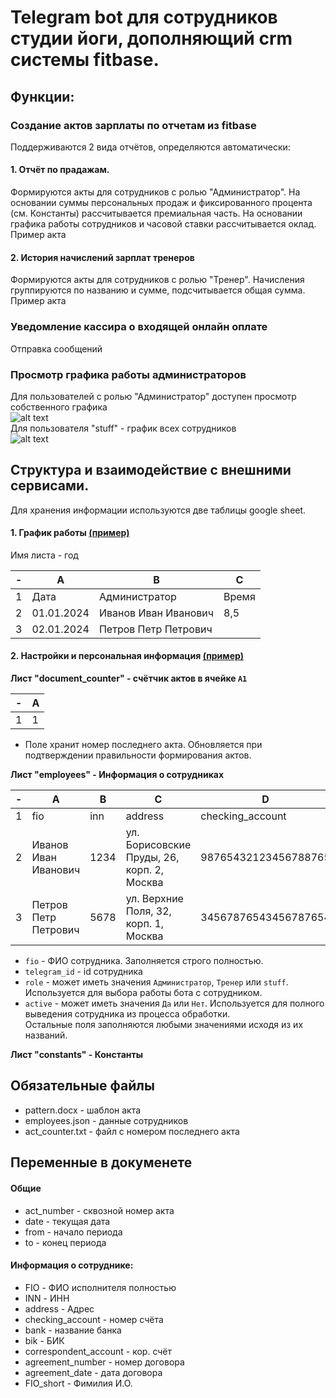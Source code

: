 # Telegram bot для сотрудников студии йоги, дополняющий crm системы fitbase.

## Функции:
### Создание актов зарплаты по отчетам из fitbase
Поддерживаются 2 вида отчётов, определяются автоматически:
#### 1. Отчёт по прадажам.
Формируются акты для сотрудников с ролью "Администратор". На основании суммы
персональных продаж и фиксированного процента (см. Константы) рассчитывается
премиальная часть. На основании графика работы сотрудников и часовой ставки
рассчитывается оклад.\
Пример акта

#### 2. История начислений зарплат тренеров
Формируются акты для сотрудников с ролью "Тренер". Начисления группируются по
названию и сумме, подсчитывается общая сумма.\
Пример акта

### Уведомление кассира о входящей онлайн оплате
Отправка сообщений

### Просмотр графика работы администраторов
Для пользователей с ролью "Администратор" доступен просмотр собственного графика\
![alt text](https://github.com/grachevvladislav/report-generator/blob/main/examples/admin_schedule.png?raw=true)\
Для пользователя "stuff" - график всех сотрудников\
![alt text](https://github.com/grachevvladislav/report-generator/blob/main/examples/full_schedule.png?raw=true)

## Структура и взаимодействие с внешними сервисами.
Для хранения информации используются две таблицы google sheet.
#### 1. График работы [(пример)](examples/administrator_db.xlsx)
Имя листа - год

| - | A          | B                    | C     |
|---|------------|----------------------|-------|
| 1 | Дата       | Администратор        | Время |
| 2 | 01.01.2024 | Иванов Иван Иванович | 8,5   |
| 3 | 02.01.2024 | Петров Петр Петрович |       |

#### 2. Настройки и персональная информация [(пример)](examples/bot_settings.xlsx)
**Лист "document_counter" - счётчик актов в ячейке `A1`**

| - | A          |
|---|------------|
| 1 | 1          |

- Поле хранит номер последнего акта. Обновляется при подтверждении
правильности формирования актов.

**Лист "employees" - Информация о сотрудниках**

| - | A                    | B    | C                                          | D                    | E                  | F      | G                     | H                | I              | J           | K             | L      |
|---|----------------------|------|--------------------------------------------|----------------------|--------------------|--------|-----------------------|------------------|----------------|-------------|---------------|--------|
| 1 | fio                  | inn  | address                                    | checking_account     | bank               | bik    | correspondent_account | agreement_number | agreement_date | telegram_id | role          | active |
| 2 | Иванов Иван Иванович | 1234 | ул. Борисовские Пруды, 26, корп. 2, Москва | 98765432123456788765 | АО «Альфа-Банк»    | 775676 | 0987654321            | 01               | 19.01.2024     | 700         | Администратор | Да     |
| 3 | Петров Петр Петрович | 5678 | ул. Верхние Поля, 32, корп. 1, Москва      | 34567876543456787654 | АО «Тинькофф Банк» | 576576 | 9876543               | 02               | 19.01.2024     |             | Тренер        | Да     |

- `fio` - ФИО сотрудника. Заполняется строго полностью.
- `telegram_id` - id сотрудника
- `role` - может иметь значения `Администратор`, `Тренер` или `stuff`. Используется для выбора работы бота с сотрудником.
- `active` - может иметь значения `Да` или `Нет`. Используется для полного
выведения сотрудника из процесса обработки.\
Остальные поля заполняются любыми значениями исходя из их названий.

**Лист "constants" - Константы**

## Обязательные файлы
- pattern.docx - шаблон акта
- employees.json - данные сотрудников
- act_counter.txt - файл с номером последнего акта

## Переменные в докуменете
#### Общие
- act_number - сквозной номер акта
- date - текущая дата
- from - начало периода
- to - конец периода
#### Информация о сотруднике:
- FIO - ФИО исполнителя полностью
- INN - ИНН
- address - Адрес
- checking_account - номер счёта
- bank - название банка
- bik - БИК
- correspondent_account - кор. счёт
- agreement_number - номер договора
- agreement_date - дата договора
- FIO_short - Фимилия И.О.
